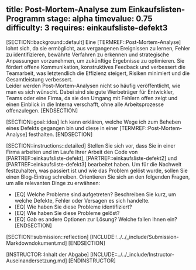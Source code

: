 title: Post-Mortem-Analyse zum Einkaufslisten-Programm
stage: alpha
timevalue: 0.75
difficulty: 3
requires: einkaufsliste-defekt3
---
[SECTION::background::default]
Eine [TERMREF::Post-Mortem-Analyse] lohnt sich, da sie ermöglicht, aus vergangenen Ereignissen 
zu lernen, Fehler zu identifizieren, bewährte Verfahren zu erkennen und strategische Anpassungen 
vorzunehmen, um zukünftige Ergebnisse zu optimieren. 
Sie fördert offene Kommunikation, konstruktives Feedback und verbessert die Teamarbeit, was 
letztendlich die Effizienz steigert, Risiken minimiert und die Gesamtleistung verbessert.  
Leider werden Post-Mortem-Analysen nicht so häufig veröffentlicht, wie man es sich wünscht.
Dabei sind sie gute Werbeträger für Entwickler, Teams oder eine Firma, da sie den Umgang mit 
Fehlern offen zeigt und einen Einblick in die Interna verschafft, ohne alle Arbeitsprozesse 
offenzulegen.
[ENDSECTION]

[SECTION::goal::idea]
Ich kann erklären, welche Wege ich zum Beheben eines Defekts gegangen bin und diese in einer 
[TERMREF::Post-Mortem-Analyse] festhalten.
[ENDSECTION]

[SECTION::instructions::detailed]
Stellen Sie sich vor, dass Sie in einer Firma arbeiten und im Laufe Ihrer Arbeit den Code von 
[PARTREF::einkaufsliste-defekt], [PARTREF::einkaufsliste-defekt2] und 
[PARTREF::einkaufsliste-defekt3] 
bearbeitet haben. 
Um für die Nachwelt festzuhalten, was passiert ist und wie das Problem gelöst wurde, sollen Sie 
einen Blog-Eintrag schreiben.
Orientieren Sie sich an den folgenden Fragen, um alle relevanten Dinge zu erwähnen:

- [EQ] Welche Probleme sind aufgetreten? 
  Beschreiben Sie kurz, um welche Defekte, Fehler oder Versagen es sich handelte.
- [EQ] Wie haben Sie diese Probleme identifiziert?
- [EQ] Wie haben Sie diese Probleme gelöst?
- [EQ] Gab es andere Optionen zur Lösung? Welche fallen Ihnen ein?
[ENDSECTION]

[SECTION::submission::reflection]
[INCLUDE::../../_include/Submission-Markdowndokument.md]
[ENDSECTION]

[INSTRUCTOR::Inhalt der Abgabe]
[INCLUDE::../../_include/Instructor-Auseinandersetzung.md]
[ENDINSTRUCTOR]
